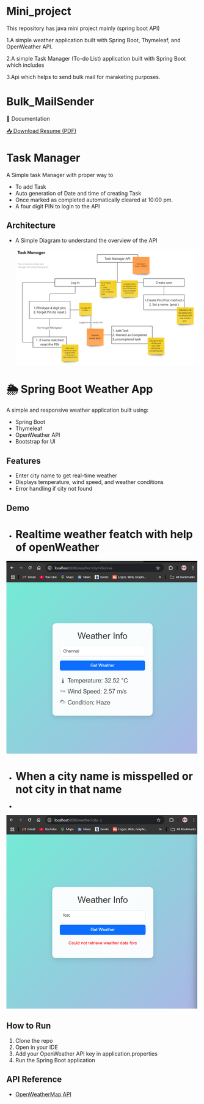 # Mini_project
This repository has java mini project mainly (spring boot API)

1.A simple weather application built with Spring Boot, Thymeleaf, and OpenWeather API.

2.A simple Task Manager (To-do List)  application built with Spring Boot which includes 

3.Api which helps to send bulk mail for maraketing purposes.


# Bulk_MailSender

📄 Documentation

[📥 Download Resume (PDF)](images/Bulk_Mail.pdf)
# Task Manager

A Simple task Manager with proper way to 
- To add Task
- Auto generation of Date and time of creating Task
- Once marked as completed automatically cleared at 10:00 pm.
- A four digit PIN to login to the API
  
## Architecture
- A Simple Diagram to understand the overview of the API

  <img src="./images/Screenshot 2025-04-17 185144.png" alt="screenshot1" width="500"/>

# 🌦 Spring Boot Weather App

A simple and responsive weather application built using:
- Spring Boot
- Thymeleaf
- OpenWeather API
- Bootstrap for UI

## Features
- Enter city name to get real-time weather
- Displays temperature, wind speed, and weather conditions
- Error handling if city not found

## Demo
- # Realtime weather featch with help of openWeather 

<img src="./images/Screenshot 2025-03-25 114442.png" alt="screenshot1" width="500"/>

- # When a city name is misspelled or not city in that name
- 
<img src="./images/Screenshot 2025-03-25 114601.png" alt="screenshot1" width="500"/>



## How to Run
1. Clone the repo
2. Open in your IDE
3. Add your OpenWeather API key in application.properties
4. Run the Spring Boot application

## API Reference
- [OpenWeatherMap API](https://openweathermap.org/api)

